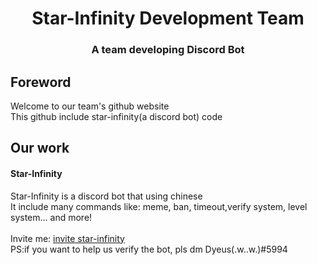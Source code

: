 <h1 align="center">
  Star-Infinity Development Team
</h1>
<h3 align="center">
  A team developing Discord Bot
</h5>

## Foreword
Welcome to our team's github website<br>
This github include star-infinity(a discord bot) code<br>
## Our work
#### Star-Infinity
Star-Infinity is a discord bot that using chinese<br>
It include many commands like: meme, ban, timeout,verify system, level system... and more!<br>
<br>
Invite me: [invite star-infinity](https://discord.com/oauth2/authorize?client_id=897671739457282089&permissions=1945627743&scope=bot%20applications.commands)<br>
PS:if you want to help us verify the bot, pls dm Dyeus(.w..w.)#5994
